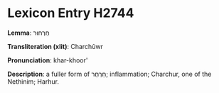 # Lexicon Entry H2744

**Lemma**: חַרְחוּר

**Transliteration (xlit)**: Charchûwr

**Pronunciation**: khar-khoor'

**Description**:
a fuller form of חַרְחֻר; inflammation; Charchur, one of the Nethinim; Harhur.
